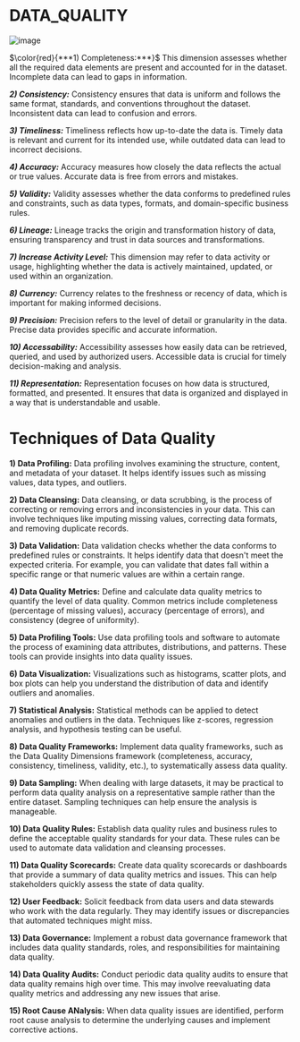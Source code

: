 # DATA_QUALITY

![image](https://github.com/DataSolutions360/DATA-QUALITY/assets/8845050/b15ad4d3-75af-41d9-82e4-e4f6fd519e76)

$\color{red}{***1) Completeness:***}$ This dimension assesses whether all the required data elements are present and accounted for in the dataset. Incomplete data can lead to gaps in information.

***2) Consistency:*** Consistency ensures that data is uniform and follows the same format, standards, and conventions throughout the dataset. Inconsistent data can lead to confusion and errors.

***3) Timeliness:*** Timeliness reflects how up-to-date the data is. Timely data is relevant and current for its intended use, while outdated data can lead to incorrect decisions.

***4) Accuracy:*** Accuracy measures how closely the data reflects the actual or true values. Accurate data is free from errors and mistakes.

***5) Validity:*** Validity assesses whether the data conforms to predefined rules and constraints, such as data types, formats, and domain-specific business rules.

***6) Lineage:*** Lineage tracks the origin and transformation history of data, ensuring transparency and trust in data sources and transformations.

***7) Increase Activity Level:*** This dimension may refer to data activity or usage, highlighting whether the data is actively maintained, updated, or used within an organization.

***8) Currency:*** Currency relates to the freshness or recency of data, which is important for making informed decisions.

***9) Precision:*** Precision refers to the level of detail or granularity in the data. Precise data provides specific and accurate information.

***10) Accessability:*** Accessibility assesses how easily data can be retrieved, queried, and used by authorized users. Accessible data is crucial for timely decision-making and analysis.

***11) Representation:*** Representation focuses on how data is structured, formatted, and presented. It ensures that data is organized and displayed in a way that is understandable and usable.


























# Techniques of Data Quality

__1) Data Profiling:__  Data profiling involves examining the structure, content, and metadata of your dataset. It helps identify issues such as missing values, data types, and outliers.

__2) Data Cleansing:__  Data cleansing, or data scrubbing, is the process of correcting or removing errors and inconsistencies in your data. This can involve techniques like imputing missing values, correcting data formats, and removing duplicate records.

__3) Data Validation:__ Data validation checks whether the data conforms to predefined rules or constraints. It helps identify data that doesn't meet the expected criteria. For example, you can validate that dates fall within a specific range or that numeric values are within a certain range.

__4) Data Quality Metrics:__ Define and calculate data quality metrics to quantify the level of data quality. Common metrics include completeness (percentage of missing values), accuracy (percentage of errors), and consistency (degree of uniformity).

__5) Data Profiling Tools:__ Use data profiling tools and software to automate the process of examining data attributes, distributions, and patterns. These tools can provide insights into data quality issues.

__6) Data Visualization:__ Visualizations such as histograms, scatter plots, and box plots can help you understand the distribution of data and identify outliers and anomalies.

__7) Statistical Analysis:__ Statistical methods can be applied to detect anomalies and outliers in the data. Techniques like z-scores, regression analysis, and hypothesis testing can be useful.

__8) Data Quality Frameworks:__ Implement data quality frameworks, such as the Data Quality Dimensions framework (completeness, accuracy, consistency, timeliness, validity, etc.), to systematically assess data quality.

__9) Data Sampling:__ When dealing with large datasets, it may be practical to perform data quality analysis on a representative sample rather than the entire dataset. Sampling techniques can help ensure the analysis is manageable.

__10) Data Quality Rules:__ Establish data quality rules and business rules to define the acceptable quality standards for your data. These rules can be used to automate data validation and cleansing processes.

__11) Data Quality Scorecards:__  Create data quality scorecards or dashboards that provide a summary of data quality metrics and issues. This can help stakeholders quickly assess the state of data quality.

__12) User Feedback:__ Solicit feedback from data users and data stewards who work with the data regularly. They may identify issues or discrepancies that automated techniques might miss.

__13) Data Governance:__ Implement a robust data governance framework that includes data quality standards, roles, and responsibilities for maintaining data quality.

__14) Data Quality Audits:__ Conduct periodic data quality audits to ensure that data quality remains high over time. This may involve reevaluating data quality metrics and addressing any new issues that arise.

__15) Root Cause ANalysis:__ When data quality issues are identified, perform root cause analysis to determine the underlying causes and implement corrective actions.
